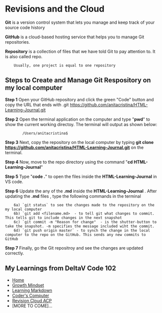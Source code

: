 # Revisions and the Cloud

**Git** is a version control system that lets you manage and keep track of your source code history

**GitHub** is a cloud-based hosting service that helps you to manage Git repositories.

**Repository** is a collection of files that we have told Git to pay attention to. It is also called repo.

        Usually, one project is equal to one repository
        
 ## Steps to Create and Manage Git Respository on my local computer
 
  **Step 1** Open your GitHub repository and click the green "Code" button and copy the URL that ends with .git
           https://github.com/anitacristina/HTML-Learning-Journal.git
           
 **Step 2** Open the terminal application on the computer and type "**pwd**" to show the current working directoy. The terminal will output as shown below:
 
            /Users/anitacristina$
            
 **Step 3** Next, copy the repository on the local computer by typing **git clone https://github.com/anitacristina/HTML-Learning-Journal.git** on the terminal.
 
 **Step 4** Now, move to the repo directory using the command "**cd HTML-Learning-Journal**"
 
 **Step 5** Type "**code .**" to open the files inside the **HTML-Learning-Journal** in VS code. 
 
 **Step 6** Update the any of the **.md** inside the **HTML-Learning-Journal** . After updating the **.md** files , type the following commands in the terminal
 
        6a) `git status` to see the changes made to the repository on the my local computer
        6b) `git add <filename.md>  - to tell git what changes to commit. This tells git to include changes in the next snapshot
        6c) `git commit -m "Reason for change"  - is the shutter-button to take the snapshot. -m specifies the message included wiht the commit.
        6d) `git push origin master` - to synch the change in the local computer to the repo on the GitHub. This sends any new commits to GitHub
        
 **Step 7**  Finally, go the Git repositroy and see the changes are updated correctly.
 
 ## My Learnings from DeltaV Code 102
 
- [Home](README.md)
- [Growth Mindset](GROWTH_MINDSET.md)
- [Learning Markdown](LEARNING_MARKDOWN.md)
- [Coder's Computer](CODERS_COMPUTER.md)
- [Revision Cloud ACP](REVISION_CLOUD.md)
- [MORE TO COME]...

  
